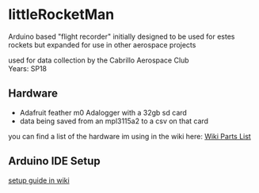 # littleRocketMan

Arduino based "flight recorder" initially designed to be used for estes rockets but expanded for use in other aerospace projects

used for data collection by the Cabrillo Aerospace Club  
  Years: SP18

## Hardware
* Adafruit feather m0 Adalogger with a 32gb sd card
* data being saved from an mpl3115a2 to a csv on that card

you can find a list of the hardware im using in the wiki here: [Wiki Parts List](https://github.com/cTurtle98/littleRocketMan/wiki/Parts-List)

## Arduino IDE Setup
[setup guide in wiki](https://github.com/cTurtle98/littleRocketMan/wiki/Arduino-IDE-Setup-Guide)
